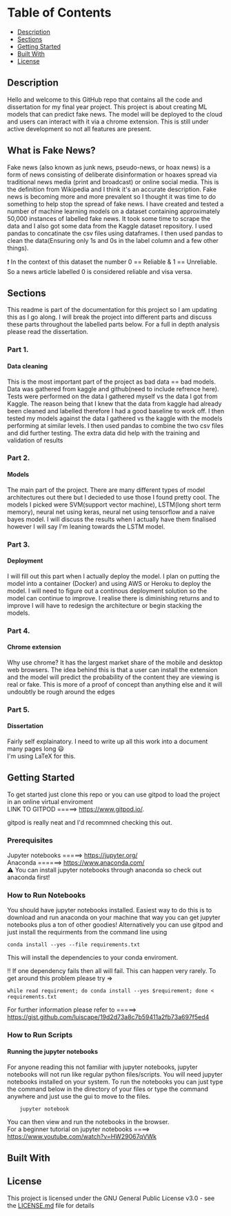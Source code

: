 # Table of Contents
* [Description](#description)
* [Sections](#sections)
* [Getting Started](#getting-started)
* [Built With](#built-with)
* [License](#license)

## Description
Hello and welcome to this GitHub repo that contains all the code and dissertation for my final year project. This project is about creating ML models that can predict fake news. The model will be deployed to the cloud and users can interact with it via a chrome extension. This is still under active development so not all features are present.

## What is Fake News?
Fake news (also known as junk news, pseudo-news, or hoax news) is a form of news consisting of deliberate disinformation or hoaxes spread via traditional news media (print and broadcast) or online social media. This is the definition from Wikipedia and I think it's an accurate description. Fake news is becoming more and more prevalent so I thought it was time to do something to help stop the spread of fake news. I have created and tested a number of machine learning models on a dataset containing approximately 50,000 instances of labelled fake news. It took some time to scrape the data and I also got some data from the Kaggle dataset repository. I used pandas to concatinate the csv files using dataframes. I then used pandas to clean the data(Ensuring only 1s and 0s in the label column and a few other things). 

:exclamation: In the context of this dataset the number 0 == Reliable & 1 == Unreliable. So a news article labelled 0 is considered reliable and visa versa. 
      
## Sections

This readme is part of the documentation for this project so I am updating this as I go along. I will break the project into different parts and discuss these parts throughout the labelled parts below. For a full in depth analysis please read the dissertation. 

### Part 1. 
#### Data cleaning 
This is the most important part of the project as bad data == bad models. Data was gathered from kaggle and github(need to include refrence here). Tests were performed on the data I gathered myself vs the data I got from Kaggle. The reason being that I knew that the data from kaggle had already been cleaned and labelled therefore I had a good baseline to work off. I then tested my models against the data I gathered vs the kaggle with the models performing at similar levels. I then used pandas to combine the two csv files and did further testing. The extra data did help with the training and validation of results 

### Part 2. 
#### Models 
The main part of the project. There are many different types of model architectures out there but I decieded to use those I found pretty cool. The models I picked were SVM(support vector machine), LSTM(long short term memory), neural net using keras, neural net using tensorflow and a naive bayes model. I will discuss the results when I actually have them finalised however I will say I'm leaning towards the LSTM model. 

### Part 3. 
#### Deployment 
I will fill out this part when I actually deploy the model. I plan on putting the model into a container (Docker) and using AWS or Heroku to deploy the model. I will need to figure out a continous deployment solution so the model can continue to improve. I realise there is diminishing returns and to improve I will have to redesign the architecture or begin stacking the models.

### Part 4. 
#### Chrome extension 
Why use chrome? It has the largest market share of the mobile and desktop web browsers. The idea behind this is that a user can install the extension and the model will predict the probability of the content they are viewing is real or fake. This is more of a proof of concept than anything else and it will undoubtly be rough around the edges 

### Part 5. 
#### Dissertation 
Fairly self explainatory. I need to write up all this work into a document many pages long :smiley: </br>
I'm using LaTeX for this.


## Getting Started

To get started just clone this repo or you can use gitpod to load the project in an online virtual enviroment</br>
LINK TO GITPOD =====> https://www.gitpod.io/.

gitpod is really neat and I'd recommned checking this out.

### Prerequisites

Jupyter notebooks =====> https://jupyter.org/ </br>
Anaconda ======> https://www.anaconda.com/ </br>
:warning: You can install jupyter notebooks through anaconda so check out anaconda first!

### How to Run Notebooks
You should have jupyter notebooks installed. Easiest way to do this is to download and run anaconda on your machine that way you can get jupyter notebooks plus a ton of other goodies! Alternatively you can use gitpod and just install the requirments from the command line using

    conda install --yes --file requirements.txt

This will install the dependencies to your conda enviroment. </br>

:bangbang: If one dependency fails then all will fail. This can happen very rarely. To get around this problem please try =>

    while read requirement; do conda install --yes $requirement; done < requirements.txt
  
For further information please refer to =====> https://gist.github.com/luiscape/19d2d73a8c7b59411a2fb73a697f5ed4 


### How to Run Scripts


#### Running the jupyter notebooks
For anyone reading this not familiar with jupyter notebooks, jupyter notebooks will not run like regular python files/scripts. You will need jupyter notebooks installed on your system. To run the notebooks you can just type the command below in the directory of your files or type the command anywhere and just use the gui to move to the files.
        
        jupyter notebook 
        
You can then view and run the notebooks in the browser. </br>
For a beginner tutorial on jupyter notebooks ====> https://www.youtube.com/watch?v=HW29067qVWk


## Built With



## License

This project is licensed under the GNU General Public License v3.0 - see the [LICENSE.md](LICENSE) file for details
